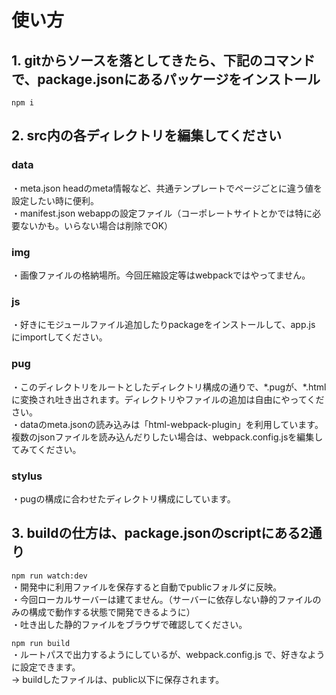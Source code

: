 # 使い方

## 1. gitからソースを落としてきたら、下記のコマンドで、package.jsonにあるパッケージをインストール  

`npm i`  

## 2. src内の各ディレクトリを編集してください  

### data
・meta.json headのmeta情報など、共通テンプレートでページごとに違う値を設定したい時に便利。  
・manifest.json webappの設定ファイル（コーポレートサイトとかでは特に必要ないかも。いらない場合は削除でOK）
  
### img
・画像ファイルの格納場所。今回圧縮設定等はwebpackではやってません。  
  
### js 
・好きにモジュールファイル追加したりpackageをインストールして、app.js にimportしてください。  
  
### pug
・このディレクトリをルートとしたディレクトリ構成の通りで、\*.pugが、\*.htmlに変換され吐き出されます。ディレクトリやファイルの追加は自由にやってください。  
・dataのmeta.jsonの読み込みは「html-webpack-plugin」を利用しています。複数のjsonファイルを読み込んだりしたい場合は、webpack.config.jsを編集してみてください。  
  
### stylus
・pugの構成に合わせたディレクトリ構成にしています。  
  

## 3. buildの仕方は、package.jsonのscriptにある2通り  

`npm run watch:dev`  
・開発中に利用ファイルを保存すると自動でpublicフォルダに反映。  
・今回ローカルサーバーは建てません。（サーバーに依存しない静的ファイルのみの構成で動作する状態で開発できるように）  
・吐き出した静的ファイルをブラウザで確認してください。  
  
`npm run build`  
・ルートパスで出力するようにしているが、webpack.config.js で、好きなように設定できます。  
→ buildしたファイルは、public以下に保存されます。  
